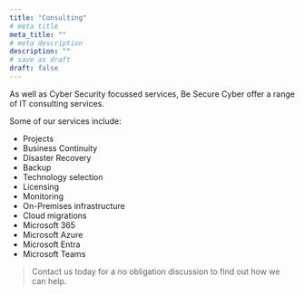 ```yaml
---
title: "Consulting"
# meta title
meta_title: ""
# meta description
description: ""
# save as draft
draft: false
---
```


As well as Cyber Security focussed services, Be Secure Cyber offer a range of IT consulting services.

Some of our services include: 
- Projects
- Business Continuity
- Disaster Recovery
- Backup
- Technology selection 
- Licensing
- Monitoring
- On-Premises infrastructure
- Cloud migrations 
- Microsoft 365 
- Microsoft Azure 
- Microsoft Entra 
- Microsoft Teams 

> Contact us today for a no obligation discussion to find out how we can help.